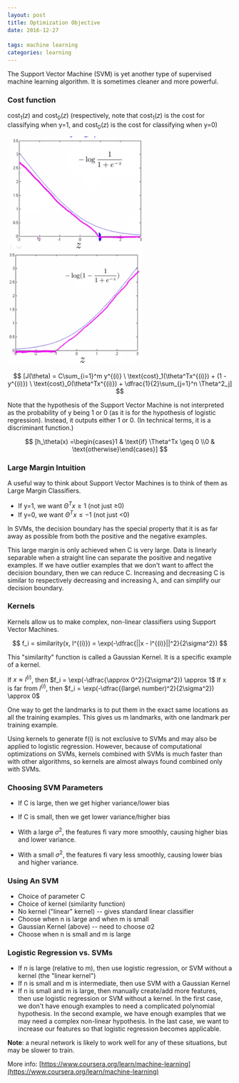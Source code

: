 ```yaml
---
layout: post
title: Optimization Objective
date: 2016-12-27

tags: machine learning
categories: learning
---
```

The Support Vector Machine (SVM) is yet another type of supervised machine learning algorithm. It is sometimes cleaner and more powerful.

### Cost function

$\text{cost}_1(z)$ and $\text{cost}_0(z)$ (respectively, note that $\text{cost}_1(z)$ is the cost for classifying when y=1, and $\text{cost}_0(z)$ is the cost for classifying when y=0)

![image](./images/Svm_hing.png)
![image](./images/Svm_hinge_negative_class.png)

$$
[J(\theta) = C\sum_{i=1}^m y^{(i)} \ \text{cost}_1(\theta^Tx^{(i)}) + (1 - y^{(i)}) \ \text{cost}_0(\theta^Tx^{(i)}) + \dfrac{1}{2}\sum_{j=1}^n \Theta^2_j]
$$

Note that the hypothesis of the Support Vector Machine is not interpreted as the probability of y being 1 or 0 (as it is for the hypothesis of logistic regression). Instead, it outputs either 1 or 0. (In technical terms, it is a discriminant function.)

$$
[h_\theta(x) =\begin{cases}1 & \text{if} \Theta^Tx \geq 0 \\0 & \text{otherwise}\end{cases}]
$$


### Large Margin Intuition

A useful way to think about Support Vector Machines is to think of them as Large Margin Classifiers.

* If y=1, we want $\Theta^Tx \geq 1$ (not just ≥0)
* If y=0, we want $\Theta^Tx \leq -1$ (not just <0)

In SVMs, the decision boundary has the special property that it is as far away as possible from both the positive and the negative examples.

This large margin is only achieved when C is very large. Data is linearly separable when a straight line can separate the positive and negative examples. If we have outlier examples that we don't want to affect the decision boundary, then we can reduce C. Increasing and decreasing C is similar to respectively decreasing and increasing λ, and can simplify our decision boundary.

### Kernels

Kernels allow us to make complex, non-linear classifiers using Support Vector Machines.

$$
f_i = similarity(x, l^{(i)}) = \exp(-\dfrac{||x - l^{(i)}||^2}{2\sigma^2})
$$

This "similarity" function is called a Gaussian Kernel. It is a specific example of a kernel.

If $x \approx l^{(i)}$, then $f_i = \exp(-\dfrac{\approx 0^2}{2\sigma^2}) \approx 1$
If x is far from $l^{(i)}$, then $f_i = \exp(-\dfrac{(large\ number)^2}{2\sigma^2}) \approx 0$

One way to get the landmarks is to put them in the exact same locations as all the training examples. This gives us m landmarks, with one landmark per training example.

Using kernels to generate f(i) is not exclusive to SVMs and may also be applied to logistic regression. However, because of computational optimizations on SVMs, kernels combined with SVMs is much faster than with other algorithms, so kernels are almost always found combined only with SVMs.

### Choosing SVM Parameters

* If C is large, then we get higher variance/lower bias
* If C is small, then we get lower variance/higher bias

* With a large $σ^2$, the features fi vary more smoothly, causing higher bias and lower variance.
* With a small $σ^2$, the features fi vary less smoothly, causing lower bias and higher variance.

### Using An SVM

* Choice of parameter C
* Choice of kernel (similarity function)
* No kernel ("linear" kernel) -- gives standard linear classifier
* Choose when n is large and when m is small
* Gaussian Kernel (above) -- need to choose σ2
* Choose when n is small and m is large

### Logistic Regression vs. SVMs

* If n is large (relative to m), then use logistic regression, or SVM without a kernel (the "linear kernel")
* If n is small and m is intermediate, then use SVM with a Gaussian Kernel
* If n is small and m is large, then manually create/add more features, then use logistic regression or SVM without a kernel.
In the first case, we don't have enough examples to need a complicated polynomial hypothesis. In the second example, we have enough examples that we may need a complex non-linear hypothesis. In the last case, we want to increase our features so that logistic regression becomes applicable.

**Note**: a neural network is likely to work well for any of these situations, but may be slower to train.

More info:
[https://www.coursera.org/learn/machine-learning](https://www.coursera.org/learn/machine-learning)

